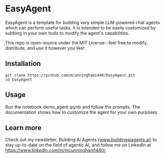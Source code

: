 # EasyAgent

EasyAgent is a template for building very simple LLM-powered chat agents which can perform useful tasks. It is intended to be easily customized by subbing in your own tools to modify the agent's capabilities.

This repo is open-source under the MIT License--feel free to modify, distribute, and use it however you like!

## Installation

```
git clone https://github.com/mcunningham1440/EasyAgent.git
cd EasyAgent
```

## Usage

Run the notebook demo_agent.ipynb and follow the prompts. The documentation shows how to customize the agent for your own purposes.

## Learn more

Check out my newsletter, Building AI Agents (www.buildingaiagents.ai) to stay up-to-date on the field of agentic AI, and follow me on LinkedIn at https://www.linkedin.com/in/mcunningham1440/